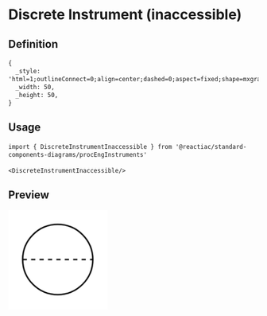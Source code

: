 # Discrete Instrument (inaccessible)

## Definition

```
{
  _style: 'html=1;outlineConnect=0;align=center;dashed=0;aspect=fixed;shape=mxgraph.pid2inst.discInst;mounting=inaccessible',
  _width: 50,
  _height: 50,
}
```

## Usage

```
import { DiscreteInstrumentInaccessible } from '@reactiac/standard-components-diagrams/procEngInstruments'

<DiscreteInstrumentInaccessible/>
```

## Preview

<img src="./discrete-instrument-inaccessible.png" width="200"/>
